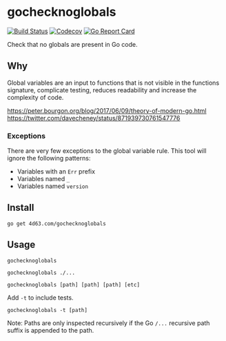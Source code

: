 # gochecknoglobals

[![Build Status](https://img.shields.io/travis/leighmcculloch/gochecknoglobals.svg)](https://travis-ci.org/leighmcculloch/gochecknoglobals)
[![Codecov](https://img.shields.io/codecov/c/github/leighmcculloch/gochecknoglobals.svg)](https://codecov.io/gh/leighmcculloch/gochecknoglobals)
[![Go Report Card](https://goreportcard.com/badge/github.com/leighmcculloch/gochecknoglobals)](https://goreportcard.com/report/github.com/leighmcculloch/gochecknoglobals)

Check that no globals are present in Go code.

## Why

Global variables are an input to functions that is not visible in the functions signature, complicate testing, reduces readability and increase the complexity of code.

https://peter.bourgon.org/blog/2017/06/09/theory-of-modern-go.html
https://twitter.com/davecheney/status/871939730761547776

### Exceptions

There are very few exceptions to the global variable rule. This tool will ignore the following patterns:
 * Variables with an `Err` prefix
 * Variables named `_`
 * Variables named `version`

## Install

```
go get 4d63.com/gochecknoglobals
```

## Usage

```
gochecknoglobals
```

```
gochecknoglobals ./...
```

```
gochecknoglobals [path] [path] [path] [etc]
```

Add `-t` to include tests.

```
gochecknoglobals -t [path]
```

Note: Paths are only inspected recursively if the Go `/...` recursive path suffix is appended to the path.
